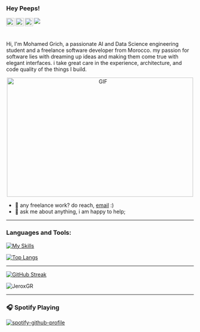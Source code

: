 ### Hey Peeps!
<a href="https://www.instagram.com/_med.grich_/">
  <img align="left" alt="Jerox's Instagram" width="22px" src="https://raw.githubusercontent.com/hussainweb/hussainweb/main/icons/instagram.png" />
</a>

<a href="https://twitter.com/JRX_GR">
  <img align="left" alt="AJeroxGR | Twitter" width="22px" src="https://raw.githubusercontent.com/peterthehan/peterthehan/master/assets/twitter.svg" />
</a>

<a href="https://www.linkedin.com/in/mohamed-grich/">
  <img align="left" alt="Jerox's LinkedIN" width="22px" src="https://raw.githubusercontent.com/peterthehan/peterthehan/master/assets/linkedin.svg" />
</a>

![](https://visitor-badge.glitch.me/badge?page_id=jeroxgr)

<br />

Hi, I'm Mohamed Grich, a passionate AI and Data Science engineering student and a freelance software developer from Morocco. my passion for software lies with dreaming up ideas and making them come true with elegant interfaces. i take great care in the experience, architecture, and code quality of the things I build.


 <p align = "center"><img align="center" alt="GIF" src="https://github.com/abhisheknaiidu/abhisheknaiidu/blob/master/code.gif?raw=true" width="500" height="320" /></p>
  
- 💼 any freelance work? do reach, [email](mailto:med.grich2002@gmail.com) :)
- 💬 ask me about anything, i am happy to help;

------

### Languages and Tools:

[![My Skills](https://skills.thijs.gg/icons?i=js,html,css,c,cpp,py,mongodb,cs,unity)](https://skills.thijs.gg)

[![Top Langs](https://github-readme-stats.vercel.app/api/top-langs/?username=jeroxgr&layout=compact)](https://github.com/anuraghazra/github-readme-stats)

------


[![GitHub Streak](https://streak-stats.demolab.com?user=JeroxGr&theme=vue-dark&border_radius=5)](https://git.io/streak-stats)

<img src="https://github-readme-stats.vercel.app/api?username=jeroxgr&show_icons=true&theme=gotham" alt="JeroxGR" />

------
### 🎧 Spotify Playing

[![spotify-github-profile](https://spotify-github-profile.vercel.app/api/view?uid=x9r9nc1i4t1smr2uv82v41ybp&cover_image=true&theme=novatorem&bar_color=53b14f&bar_color_cover=false)](https://github.com/kittinan/spotify-github-profile)






